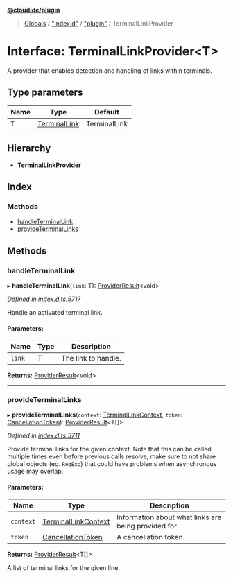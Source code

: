 **[@cloudide/plugin](../README.md)**

> [Globals](../README.md) / ["index.d"](../modules/_index_d_.md) / ["plugin"](../modules/_index_d_._plugin_.md) / TerminalLinkProvider

# Interface: TerminalLinkProvider\<T>

A provider that enables detection and handling of links within terminals.

## Type parameters

Name | Type | Default |
------ | ------ | ------ |
`T` | [TerminalLink](_index_d_._plugin_.terminallink.md) | TerminalLink |

## Hierarchy

* **TerminalLinkProvider**

## Index

### Methods

* [handleTerminalLink](_index_d_._plugin_.terminallinkprovider.md#handleterminallink)
* [provideTerminalLinks](_index_d_._plugin_.terminallinkprovider.md#provideterminallinks)

## Methods

### handleTerminalLink

▸ **handleTerminalLink**(`link`: T): [ProviderResult](../modules/_index_d_._plugin_.md#providerresult)\<void>

*Defined in [index.d.ts:5717](https://github.com/shuyaqian/cloudide-plugin-api/blob/6d83fa1/index.d.ts#L5717)*

Handle an activated terminal link.

#### Parameters:

Name | Type | Description |
------ | ------ | ------ |
`link` | T | The link to handle.  |

**Returns:** [ProviderResult](../modules/_index_d_._plugin_.md#providerresult)\<void>

___

### provideTerminalLinks

▸ **provideTerminalLinks**(`context`: [TerminalLinkContext](_index_d_._plugin_.terminallinkcontext.md), `token`: [CancellationToken](_index_d_._plugin_.cancellationtoken.md)): [ProviderResult](../modules/_index_d_._plugin_.md#providerresult)\<T[]>

*Defined in [index.d.ts:5711](https://github.com/shuyaqian/cloudide-plugin-api/blob/6d83fa1/index.d.ts#L5711)*

Provide terminal links for the given context. Note that this can be called multiple times
even before previous calls resolve, make sure to not share global objects (eg. `RegExp`)
that could have problems when asynchronous usage may overlap.

#### Parameters:

Name | Type | Description |
------ | ------ | ------ |
`context` | [TerminalLinkContext](_index_d_._plugin_.terminallinkcontext.md) | Information about what links are being provided for. |
`token` | [CancellationToken](_index_d_._plugin_.cancellationtoken.md) | A cancellation token. |

**Returns:** [ProviderResult](../modules/_index_d_._plugin_.md#providerresult)\<T[]>

A list of terminal links for the given line.
